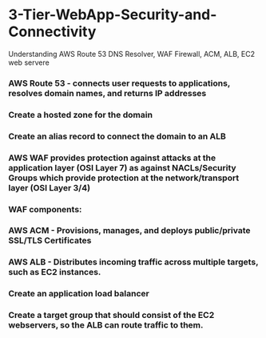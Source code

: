 # 3-Tier-WebApp-Security-and-Connectivity
Understanding AWS Route 53 DNS Resolver, WAF Firewall, ACM, ALB, EC2 web servere

### AWS Route 53 - connects user requests to applications, resolves domain names, and returns IP addresses

### Create a hosted zone for the domain

### Create an alias record to connect the domain to an ALB

### AWS WAF provides protection against attacks at the application layer (OSI Layer 7) as against NACLs/Security Groups which provide protection at the network/transport layer (OSI Layer 3/4)

### WAF components: 

### AWS ACM - Provisions, manages, and deploys public/private SSL/TLS Certificates

### AWS ALB - Distributes incoming traffic across multiple targets, such as EC2 instances.

### Create an application load balancer

### Create a target group that should consist of the EC2 webservers, so the ALB can route traffic to them.
